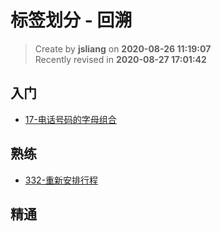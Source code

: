 标签划分 - 回溯
===

> Create by **jsliang** on **2020-08-26 11:19:07**  
> Recently revised in **2020-08-27 17:01:42**

## 入门

* [17-电话号码的字母组合](https://leetcode-cn.com/problems/letter-combinations-of-a-phone-number/)

## 熟练

* [332-重新安排行程](https://leetcode-cn.com/problems/reconstruct-itinerary/)

## 精通
